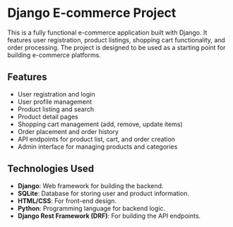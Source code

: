 # Django E-commerce Project

This is a fully functional e-commerce application built with Django. It features user registration, product listings, shopping cart functionality, and order processing. The project is designed to be used as a starting point for building e-commerce platforms.

## Features

- User registration and login
- User profile management
- Product listing and search
- Product detail pages
- Shopping cart management (add, remove, update items)
- Order placement and order history
- API endpoints for product list, cart, and order creation
- Admin interface for managing products and categories

## Technologies Used

- **Django**: Web framework for building the backend.
- **SQLite**: Database for storing user and product information.
- **HTML/CSS**: For front-end design.
- **Python**: Programming language for backend logic.
- **Django Rest Framework (DRF)**: For building the API endpoints.


